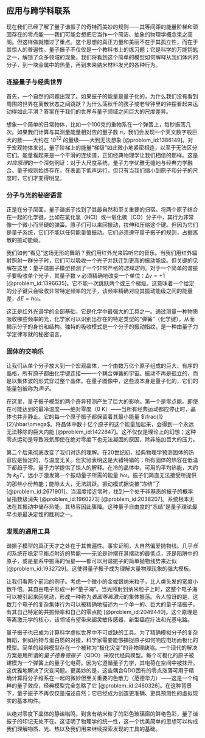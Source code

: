 ## 应用与跨学科联系

现在我们已经了解了量子谐振子的奇特而美妙的规则——其等间距的能量阶梯和顽固存在的零点能——我们可能会想把它当作一个简洁、抽象的物理学概念束之高阁。但这样做就错过了重点。这个思想的真正力量和美丽不在于其孤立性，而在于其惊人的普遍性。量子振子不仅仅是一个教科书上的练习题；它是科学的万能钥匙之一，解锁了众多领域的现象。我们将看到这个简单的模型如何解释从我们体内的分子，到一块金属中的热量，再到未来纳米材料发光的各种行为。

### 连接量子与经典世界

首先，一个自然的问题出现了。如果振子的能量是量子化的，为什么我们没有看到周围的世界在离散状态之间跳跃？为什么荡秋千的孩子或老爷钟里的钟摆看起来运动得如此平滑？答案在于我们的世界与量子领域之间巨大的尺度差异。

想象一个简单的日常物体，比如一个100克的重物系在一个弹簧上，每秒振荡几次。如果我们计算与其测量能量相对应的量子数 $n$，我们会发现一个天文数字般巨大的数——大约在 $10^{32}$ 的量级——大到无法想象 [@problem_id:1386149]。对于宏观物体来说，量子阶梯上的能量“梯级”如此微小地紧密相连，以至于无法区分它们。能量看起来是一个平滑的连续谱，正如经典物理学让我们相信的那样。这是*对应原理*的一个深刻例证：对于大尺度系统，量子力学优雅无缝地与经典力学融合。量子规则始终存在，在表面下低声运行，但只有当我们缩小到原子和分子的尺度时，它们才变得明显。

### 分子与光的秘密语言

正是在分子层面，量子谐振子找到了其最自然和至关重要的归宿。将两个原子结合在一起的化学键，比如在氯化氢（$\text{HCl}$）或一氧化碳（$\text{CO}$）分子中，其行为非常像一个微小而坚硬的弹簧。原子们可以来回振动，拉伸和压缩这个键。但因为它们是量子系统，它们不能以任何能量值振动。它们必须遵守量子振子的规则，占据离散的振动能级。

我们如何“看见”这场无形的舞蹈？我们用红外光来聆听它的音乐。当我们用红外辐射照射一群分子时，它们可以吸收一个光子并跃迁到更高的振动能级。但关键的见解在这里：量子谐振子模型预测了一个非常严格的*选择定则*。对于一个简单的谐振子要吸收单个光子，其量子数 $v$ 必须精确地改变一个单位：$\Delta v = +1$ [@problem_id:1396635]。它不能一次跳跃两个或三个梯级。这意味着一个给定的分子键只会吸收非常特定频率的光子，该频率精确对应其振动能级之间的能量差，$\Delta E = \hbar \omega$。

这正是红外光谱学的全部基础，它是化学中最强大的工具之一。通过测量一种物质吸收哪些频率的光，化学家可以识别出存在的特定类型的“弹簧”（化学键），从而揭示分子的身份和结构。独特的吸收模式是一个分子的振动指纹，是一种由量子力学定律写就的秘密语言。

### 固体的交响乐

让我们从单个分子放大到一个宏观晶体，一个由数万亿个原子组成的巨大、有序的晶格，所有原子都由化学键连接——一个耦合弹簧的宇宙。振动不再是孤立的，而是以集体波的形式穿过整个晶体。在量子图像中，这些波本身是量子化的，它们的能量包被称为*声子*。

在这里，量子振子模型的两个奇异预测产生了巨大的影响。第一个是零点能。即使在可能达到的最冷温度——绝对零度（$0 \text{ K}$）——当所有经典运动都应停止时，晶体也并非静止。它的每一个原子振子都保留着其最小能量 $\frac{1}{2}\hbar\omega$。将晶体中数十亿个原子的这个能量加起来，会得到一个永远无法移除的巨大内能 [@problem_id:1422847]。这不仅仅是理论上的幻想；这种零点运动是导致液氦即使在绝对零度下也无法凝固的原因，除非施加巨大的压力。

第二个后果彻底改变了我们对热的理解。在20世纪初，经典物理学预测固体的热容应是恒定的，与温度无关。但实验表明这是大错特错的；所有固体的热容在低温下都趋于零。量子力学提供了惊人的解释。在冷的晶体中，可用的平均热能，大约为 $k_B T$，远小于激发第一个振动量子所需的能量 $\hbar\omega$。振子们简直无法接受所提供的那些小份热能；能隙太大，无法跳跃。振动模式据说被“冻结”了 [@problem_id:2671901]。当温度接近零时，找到一个处于非基态的振子的概率呈指数级消失 [@problem_id:1960273] [@problem_id:2038207]。系统根本无法在其振动中储存热能，其热容因此骤降。这种量子自由度的“冻结”是量子理论最早也是最决定性的胜利之一。

### 发现的通用工具

谐振子模型的真正天才之处在于其普遍性。事实证明，大自然偏爱抛物线。几乎*任何*系统在稳定平衡点附近的势能——无论是钟摆在其摆动的最低点，还是陷阱中的原子，或是星系中振荡的恒星——都可以用谐振子的简单抛物线势来近似 [@problem_id:1932729]。这使得量子振子成为理解大量物理现象的强大模板。

让我们看两个前沿的例子。考虑一个微小的金或银纳米粒子，比人类头发的宽度小数千倍。其自由电子形成一种“量子海”。当光照射到纳米粒子上时，这整个电子海可以被引起来回晃动，形成一种称为*表面等离激元*的集体振荡。令人惊讶的是，这数万个电子的复杂集体行为可以被精确地描述为一个单一的、巨大的量子谐振子，有其自己特定的共振频率和自己的零点能 [@problem_id:2049440]。这个原理是等离激元学的核心，该领域有望带来超灵敏传感器、新型癌症疗法和光基电路。

量子振子也已成为计算科学虚拟世界中不可或缺的工具。为了精确模拟分子的复杂舞蹈，例如药物与蛋白质的对接，科学家需要能够捕捉原子如何响应电场而极化的模型。简单的经典模型存在一个被称为“极化灾变”的非物理缺陷。一个现代的解决方案是用所谓的*量子德鲁德振子*（QDO）来取代经典模型。每个可极化的原子被建模为一个弹簧上的量子化电荷。因为它遵循量子力学，其电荷在空间中被抹开，这优雅地解决了灾变问题。更美妙的是，这些耦合QDO固有的零点涨落可用于精确计算将分子维系在一起的微妙但至关重要的色散力（范德华力）——这是一个纯粹的量子效应，经典模型完全忽略了它 [@problem_id:2460326]。在这种背景下，量子振子不再仅仅是描述自然；它已经成为创造更准确、更具预测性的虚拟现实的基本构件。

从绝对零度下晶体的静谧嗡鸣，到含有纳米粒子的彩色玻璃窗的鲜艳色彩，量子谐振子的印记无处不在。这证明了物理学的统一性，这一个优美简单的思想可以构成我们理解物质、光、热以及我们用来继续探索发现的工具的基础。